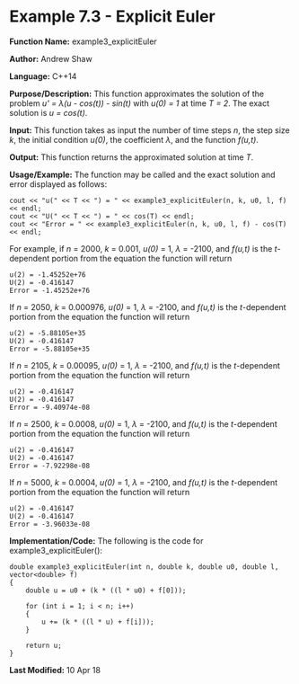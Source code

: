 # Example 7.3 - Explicit Euler

**Function Name:** example3_explicitEuler

**Author:** Andrew Shaw

**Language:** C++14

**Purpose/Description:** This function approximates the solution of the problem *u' = &lambda;(u - cos(t)) - sin(t)* with *u(0) = 1* at time *T = 2*. The exact solution is *u = cos(t)*.

**Input:** This function takes as input the number of time steps *n*, the step size *k*, the initial condition *u(0)*, the coefficient *&lambda;*, and the function *f(u,t)*.

**Output:** This function returns the approximated solution at time *T*.

**Usage/Example:** The function may be called and the exact solution and error displayed as follows:
~~~~
cout << "u(" << T << ") = " << example3_explicitEuler(n, k, u0, l, f) << endl;
cout << "U(" << T << ") = " << cos(T) << endl;
cout << "Error = " << example3_explicitEuler(n, k, u0, l, f) - cos(T) << endl;
~~~~
For example, if *n* = 2000, *k* = 0.001, *u(0)* = 1, *&lambda;* = -2100, and *f(u,t)* is the *t*-dependent portion from the equation the function will return
~~~~
u(2) = -1.45252e+76
U(2) = -0.416147
Error = -1.45252e+76
~~~~
If *n* = 2050, *k* = 0.000976, *u(0)* = 1, *&lambda;* = -2100, and *f(u,t)* is the *t*-dependent portion from the equation the function will return
~~~~
u(2) = -5.88105e+35
U(2) = -0.416147
Error = -5.88105e+35
~~~~
If *n* = 2105, *k* = 0.00095, *u(0)* = 1, *&lambda;* = -2100, and *f(u,t)* is the *t*-dependent portion from the equation the function will return
~~~~
u(2) = -0.416147
U(2) = -0.416147
Error = -9.40974e-08
~~~~
If *n* = 2500, *k* = 0.0008, *u(0)* = 1, *&lambda;* = -2100, and *f(u,t)* is the *t*-dependent portion from the equation the function will return
~~~~
u(2) = -0.416147
U(2) = -0.416147
Error = -7.92298e-08
~~~~
If *n* = 5000, *k* = 0.0004, *u(0)* = 1, *&lambda;* = -2100, and *f(u,t)* is the *t*-dependent portion from the equation the function will return
~~~~
u(2) = -0.416147
U(2) = -0.416147
Error = -3.96033e-08
~~~~
**Implementation/Code:** The following is the code for example3_explicitEuler():
~~~~
double example3_explicitEuler(int n, double k, double u0, double l, vector<double> f)
{
	double u = u0 + (k * ((l * u0) + f[0]));

	for (int i = 1; i < n; i++)
	{
		u += (k * ((l * u) + f[i]));
	}

	return u;
}
~~~~
**Last Modified:** 10 Apr 18
